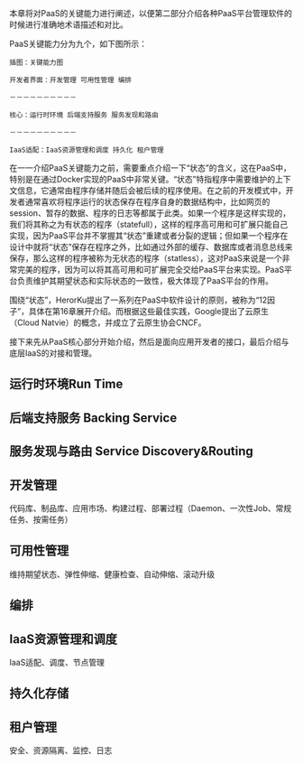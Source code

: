 本章将对PaaS的关键能力进行阐述，以便第二部分介绍各种PaaS平台管理软件的时候进行准确地术语描述和对比。

PaaS关键能力分为九个，如下图所示：

`插图：关键能力图`

`开发者界面：开发管理 可用性管理 编排`

`－－－－－－－－－－`

`核心：运行时环境 后端支持服务 服务发现和路由`

`－－－－－－－－－－`

`IaaS适配：IaaS资源管理和调度 持久化 租户管理`

在一一介绍PaaS关键能力之前，需要重点介绍一下“状态”的含义，这在PaaS中，特别是在通过Docker实现的PaaS中非常关键。“状态”特指程序中需要维护的上下文信息，它通常由程序存储并随后会被后续的程序使用。在之前的开发模式中，开发者通常喜欢将程序运行的状态保存在程序自身的数据结构中，比如网页的session、暂存的数据、程序的日志等都属于此类。如果一个程序是这样实现的，我们将其称之为有状态的程序（statefull），这样的程序高可用和可扩展只能自己实现，因为PaaS平台并不掌握其“状态”重建或者分裂的逻辑；但如果一个程序在设计中就将“状态”保存在程序之外，比如通过外部的缓存、数据库或者消息总线来保存，那么这样的程序被称为无状态的程序（statless），这对PaaS来说是一个非常完美的程序，因为可以将其高可用和可扩展完全交给PaaS平台来实现。PaaS平台负责维护其期望状态和实际状态的一致性，极大体现了PaaS平台的作用。

围绕“状态”，HerorKu提出了一系列在PaaS中软件设计的原则，被称为“12因子”，具体在第16章展开介绍。而根据这些最佳实践，Google提出了云原生（Cloud Natvie）的概念，并成立了云原生协会CNCF。

接下来先从PaaS核心部分开始介绍，然后是面向应用开发者的接口，最后介绍与底层IaaS的对接和管理。

## 运行时环境Run Time



## 后端支持服务 Backing Service

## 服务发现与路由 Service Discovery&Routing

## 开发管理

代码库、制品库、应用市场、构建过程、部署过程（Daemon、一次性Job、常规任务、按需任务）

## 可用性管理

维持期望状态、弹性伸缩、健康检查、自动伸缩、滚动升级

## 编排

## IaaS资源管理和调度

IaaS适配、调度、节点管理

## 持久化存储

## 租户管理

安全、资源隔离、监控、日志

